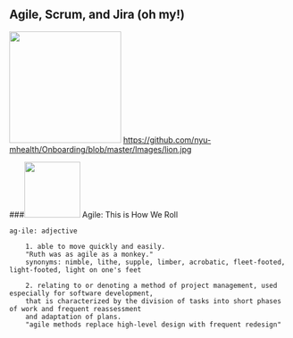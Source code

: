 ## Agile, Scrum, and Jira (oh my!)
<img src="https://github.com/nyu-mhealth/Onboarding/blob/master/Images/lion.jpg
" width="200">
https://github.com/nyu-mhealth/Onboarding/blob/master/Images/lion.jpg

###<img src="https://github.com/nyu-mhealth/Onboarding/blob/master/Images/scrum.gif" width="100">  Agile: This is How We Roll

    ag·ile: adjective 
    
        1. able to move quickly and easily. 
        "Ruth was as agile as a monkey."  
        synonyms: nimble, lithe, supple, limber, acrobatic, fleet-footed, light-footed, light on one's feet  
        
        2. relating to or denoting a method of project management, used especially for software development,  
        that is characterized by the division of tasks into short phases of work and frequent reassessment   
        and adaptation of plans.
        "agile methods replace high-level design with frequent redesign"  
